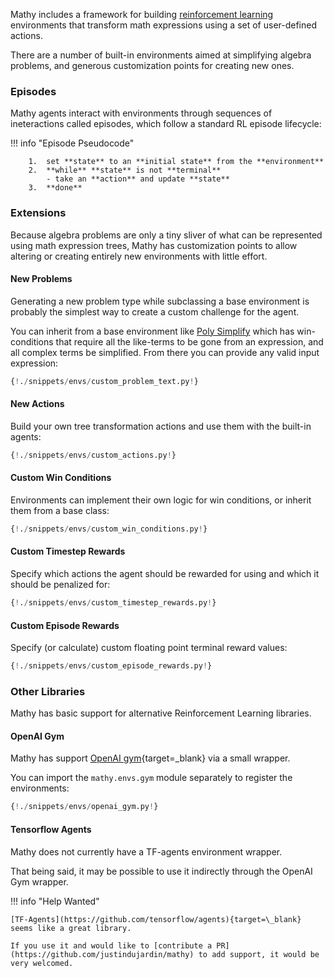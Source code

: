 Mathy includes a framework for building [reinforcement learning](/ml/reinforcement_learning) environments that transform math expressions using a set of user-defined actions.

There are a number of built-in environments aimed at simplifying algebra problems, and generous customization points for creating new ones.

### Episodes

Mathy agents interact with environments through sequences of ineteractions called episodes, which follow a standard RL episode lifecycle:

!!! info "Episode Pseudocode"

        1.  set **state** to an **initial state** from the **environment**
        2.  **while** **state** is not **terminal**
            - take an **action** and update **state**
        3.  **done**

### Extensions

Because algebra problems are only a tiny sliver of what can be represented using math expression trees, Mathy has customization points to allow altering or creating entirely new environments with little effort.

#### New Problems

Generating a new problem type while subclassing a base environment is probably the simplest way to create a custom challenge for the agent.

You can inherit from a base environment like [Poly Simplify](/envs/poly_simplify) which has win-conditions that require all the like-terms to be gone from an expression, and all complex terms be simplified. From there you can provide any valid input expression:

```Python
{!./snippets/envs/custom_problem_text.py!}
```

#### New Actions

Build your own tree transformation actions and use them with the built-in agents:

```Python
{!./snippets/envs/custom_actions.py!}
```

#### Custom Win Conditions

Environments can implement their own logic for win conditions, or inherit them from a base class:

```Python
{!./snippets/envs/custom_win_conditions.py!}
```

#### Custom Timestep Rewards

Specify which actions the agent should be rewarded for using and which it should be penalized for:

```Python
{!./snippets/envs/custom_timestep_rewards.py!}
```

#### Custom Episode Rewards

Specify (or calculate) custom floating point terminal reward values:

```Python
{!./snippets/envs/custom_episode_rewards.py!}
```

### Other Libraries

Mathy has basic support for alternative Reinforcement Learning libraries.

#### OpenAI Gym

Mathy has support [OpenAI gym](https://gym.openai.com/){target=\_blank} via a small wrapper.

You can import the `mathy.envs.gym` module separately to register the environments:

```python
{!./snippets/envs/openai_gym.py!}
```

#### Tensorflow Agents

Mathy does not currently have a TF-agents environment wrapper.

That being said, it may be possible to use it indirectly through the OpenAI Gym wrapper.

!!! info "Help Wanted"

    [TF-Agents](https://github.com/tensorflow/agents){target=\_blank} seems like a great library.

    If you use it and would like to [contribute a PR](https://github.com/justindujardin/mathy) to add support, it would be very welcomed.
